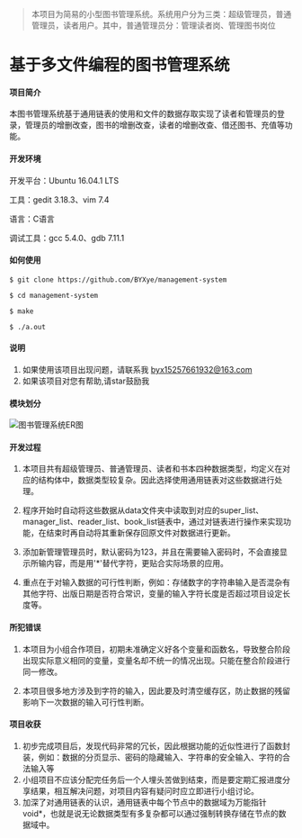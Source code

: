 >本项目为简易的小型图书管理系统。系统用户分为三类：超级管理员，普通管理员，读者用户。其中，普通管理员分：管理读者岗、管理图书岗位

# 基于多文件编程的图书管理系统

#### 项目简介

本图书管理系统基于通用链表的使用和文件的数据存取实现了读者和管理员的登录，管理员的增删改查，图书的增删改查，读者的增删改查、借还图书、充值等功能。

#### 开发环境

开发平台：Ubuntu 16.04.1 LTS

工具：gedit 3.18.3、vim 7.4

语言：C语言

调试工具：gcc 5.4.0、gdb 7.11.1

#### 如何使用

~~~
$ git clone https://github.com/BYXye/management-system

$ cd management-system

$ make

$ ./a.out
~~~

#### 说明

1. 如果使用该项目出现问题，请联系我 byx15257661932@163.com
2. 如果该项目对您有帮助,请star鼓励我

#### 模块划分

![图书管理系统ER图](https://github.com/BYXye/management-system/assets/102209034/e64679c7-bd30-481c-9e5d-a7f052cf1564)

#### 开发过程

1.   本项目共有超级管理员、普通管理员、读者和书本四种数据类型，均定义在对应的结构体中，数据类型较复杂。因此选择使用通用链表对这些数据进行处理。

2.   程序开始时自动将这些数据从data文件夹中读取到对应的super_list、manager_list、reader_list、book_list链表中，通过对链表进行操作来实现功能，在结束时再自动将其重新保存回原文件对数据进行更新。

3.   添加新管理管理员时，默认密码为123，并且在需要输入密码时，不会直接显示所输内容，而是用'*'替代字符，更贴合实际场景的应用。
4.   重点在于对输入数据的可行性判断，例如：存储数字的字符串输入是否混杂有其他字符、出版日期是否符合常识，变量的输入字符长度是否超过项目设定长度等。

#### 所犯错误

1.   本项目为小组合作项目，初期未准确定义好各个变量和函数名，导致整合阶段出现实际意义相同的变量，变量名却不统一的情况出现。只能在整合阶段进行同一修改。

2.   本项目很多地方涉及到字符的输入，因此要及时清空缓存区，防止数据的残留影响下一次数据的输入可行性判断。

#### 项目收获

1.   初步完成项目后，发现代码非常的冗长，因此根据功能的近似性进行了函数封装，例如：数据的分页显示、密码的隐藏输入、字符串的安全输入、字符的合法输入等
2.   小组项目不应该分配完任务后一个人埋头苦做到结束，而是要定期汇报进度分享结果，相互解决问题，对项目内容有疑问时应立即进行小组讨论。
3.   加深了对通用链表的认识，通用链表中每个节点中的数据域为万能指针void*，也就是说无论数据类型有多复杂都可以通过强制转换存储在节点的数据域中。
